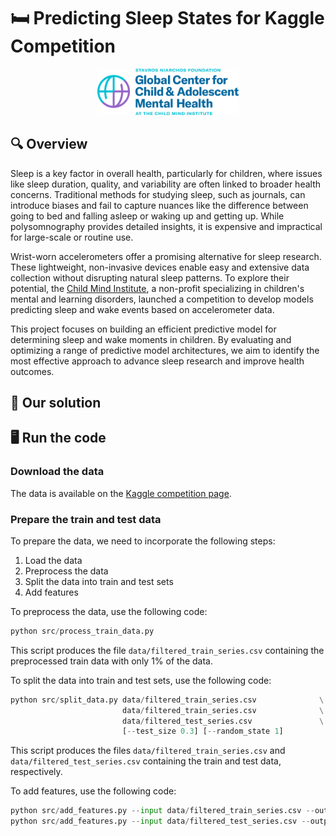 # 🛏️ Predicting Sleep States for Kaggle Competition

<p align="center">
  <img src="assets/cmi.png" width="45%" />
</p>

## 🔍 Overview
Sleep is a key factor in overall health, particularly for children, where issues like sleep duration, quality, and variability are often linked to broader health concerns. Traditional methods for studying sleep, such as journals, can introduce biases and fail to capture nuances like the difference between going to bed and falling asleep or waking up and getting up. While polysomnography provides detailed insights, it is expensive and impractical for large-scale or routine use.

Wrist-worn accelerometers offer a promising alternative for sleep research. These lightweight, non-invasive devices enable easy and extensive data collection without disrupting natural sleep patterns. To explore their potential, the [Child Mind Institute](https://childmind.org/), a non-profit specializing in children's mental and learning disorders, launched a competition to develop models predicting sleep and wake events based on accelerometer data.

This project focuses on building an efficient predictive model for determining sleep and wake moments in children. By evaluating and optimizing a range of predictive model architectures, we aim to identify the most effective approach to advance sleep research and improve health outcomes.

## 🎯 Our solution

## 🖥️ Run the code

### Download the data

The data is available on the [Kaggle competition page](https://www.kaggle.com/competitions/child-mind-institute-detect-sleep-states/data).

### Prepare the train and test data

To prepare the data, we need to incorporate the following steps:
1. Load the data
2. Preprocess the data
3. Split the data into train and test sets
4. Add features

To preprocess the data, use the following code:

```python
python src/process_train_data.py
```

This script produces the file `data/filtered_train_series.csv` containing the preprocessed train data with only 1% of the data.

To split the data into train and test sets, use the following code:

```python
python src/split_data.py data/filtered_train_series.csv              \
                         data/filtered_train_series.csv              \
                         data/filtered_test_series.csv               \
                         [--test_size 0.3] [--random_state 1]
```

This script produces the files `data/filtered_train_series.csv` and `data/filtered_test_series.csv` containing the train and test data, respectively.

To add features, use the following code:

```python 
python src/add_features.py --input data/filtered_train_series.csv --output data/featured_train_series.csv
python src/add_features.py --input data/filtered_test_series.csv --output data/featured_test_series.csv
```
